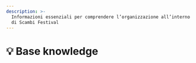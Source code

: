 ```yaml
---
description: >-
  Informazioni essenziali per comprendere l’organizzazione all’interno del team
  di Scambi Festival
---
```


# 💡 Base knowledge


